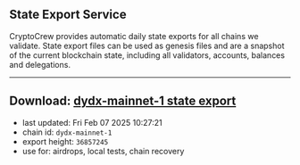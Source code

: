## State Export Service
CryptoCrew provides automatic daily state exports for all chains we validate. State export files can be used as genesis files and are a snapshot of the current blockchain state, including all validators, accounts, balances and delegations.

---
**Download: [dydx-mainnet-1 state export](https://dl-tyo.ccvalidators.com/SERVICE/dydx/dydx-mainnet-1_export_36857245.json)**
---

- last updated: Fri Feb 07 2025 10:27:21
- chain id: `dydx-mainnet-1`
- export height: `36857245`
- use for: airdrops, local tests, chain recovery
